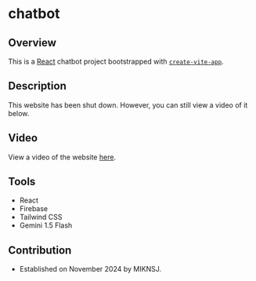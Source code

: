 # chatbot

## Overview
This is a [React](https://react.dev) chatbot project bootstrapped with [`create-vite-app`](https://vite.dev/guide/).

## Description
This website has been shut down. However, you can still view a video of it below.

## Video
View a video of the website [here](https://youtu.be/qWASzIhHjfI).

## Tools
- React
- Firebase
- Tailwind CSS
- Gemini 1.5 Flash

## Contribution
- Established on November 2024 by MIKNSJ.